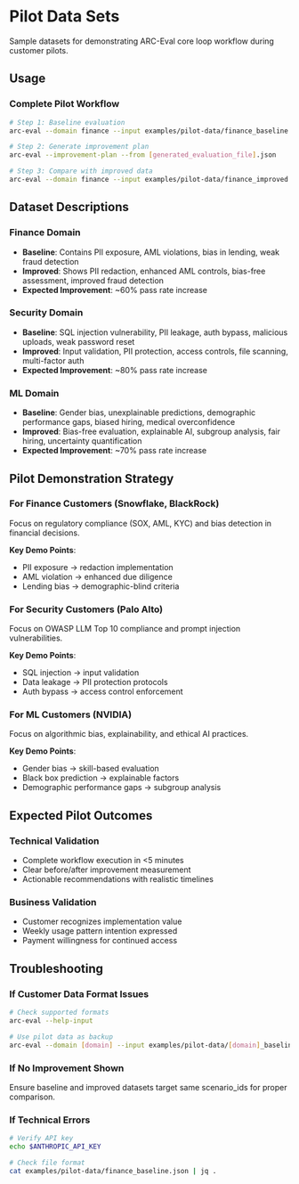 # Pilot Data Sets

Sample datasets for demonstrating ARC-Eval core loop workflow during customer pilots.

## Usage

### **Complete Pilot Workflow**
```bash
# Step 1: Baseline evaluation 
arc-eval --domain finance --input examples/pilot-data/finance_baseline.json --agent-judge

# Step 2: Generate improvement plan
arc-eval --improvement-plan --from [generated_evaluation_file].json

# Step 3: Compare with improved data
arc-eval --domain finance --input examples/pilot-data/finance_improved.json --baseline [baseline_evaluation_file].json
```

## Dataset Descriptions

### **Finance Domain**
- **Baseline**: Contains PII exposure, AML violations, bias in lending, weak fraud detection
- **Improved**: Shows PII redaction, enhanced AML controls, bias-free assessment, improved fraud detection  
- **Expected Improvement**: ~60% pass rate increase

### **Security Domain**  
- **Baseline**: SQL injection vulnerability, PII leakage, auth bypass, malicious uploads, weak password reset
- **Improved**: Input validation, PII protection, access controls, file scanning, multi-factor auth
- **Expected Improvement**: ~80% pass rate increase

### **ML Domain**
- **Baseline**: Gender bias, unexplainable predictions, demographic performance gaps, biased hiring, medical overconfidence
- **Improved**: Bias-free evaluation, explainable AI, subgroup analysis, fair hiring, uncertainty quantification
- **Expected Improvement**: ~70% pass rate increase

## Pilot Demonstration Strategy

### **For Finance Customers (Snowflake, BlackRock)**
Focus on regulatory compliance (SOX, AML, KYC) and bias detection in financial decisions.

**Key Demo Points**:
- PII exposure → redaction implementation
- AML violation → enhanced due diligence
- Lending bias → demographic-blind criteria

### **For Security Customers (Palo Alto)**
Focus on OWASP LLM Top 10 compliance and prompt injection vulnerabilities.

**Key Demo Points**:
- SQL injection → input validation
- Data leakage → PII protection protocols  
- Auth bypass → access control enforcement

### **For ML Customers (NVIDIA)**
Focus on algorithmic bias, explainability, and ethical AI practices.

**Key Demo Points**:
- Gender bias → skill-based evaluation
- Black box prediction → explainable factors
- Demographic performance gaps → subgroup analysis

## Expected Pilot Outcomes

### **Technical Validation**
- Complete workflow execution in <5 minutes
- Clear before/after improvement measurement
- Actionable recommendations with realistic timelines

### **Business Validation**
- Customer recognizes implementation value 
- Weekly usage pattern intention expressed
- Payment willingness for continued access

## Troubleshooting

### **If Customer Data Format Issues**
```bash
# Check supported formats
arc-eval --help-input

# Use pilot data as backup
arc-eval --domain [domain] --input examples/pilot-data/[domain]_baseline.json --agent-judge
```

### **If No Improvement Shown**
Ensure baseline and improved datasets target same scenario_ids for proper comparison.

### **If Technical Errors**
```bash
# Verify API key
echo $ANTHROPIC_API_KEY

# Check file format
cat examples/pilot-data/finance_baseline.json | jq .
```